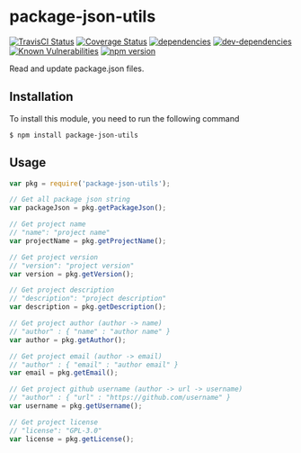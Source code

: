 # package-json-utils

[![TravisCI Status][travis-image]][travis-url]
[![Coverage Status][coveralls-image]][coveralls-url]
[![dependencies][dependencies-image]][dependencies-url]
[![dev-dependencies][dev-dependencies-image]][dev-dependencies-url]
[![Known Vulnerabilities][vulnerabilities-image]][vulnerabilities-url]
[![npm version][npm-image]][npm-url]

Read and update package.json files.

## Installation
To install this module, you need to run the following command

```
$ npm install package-json-utils
```

## Usage

```Javascript
var pkg = require('package-json-utils');

// Get all package json string
var packageJson = pkg.getPackageJson();

// Get project name
// "name": "project name"
var projectName = pkg.getProjectName();

// Get project version
// "version": "project version"
var version = pkg.getVersion();

// Get project description
// "description": "project description"
var description = pkg.getDescription();

// Get project author (author -> name)
// "author" : { "name" : "author name" }
var author = pkg.getAuthor();

// Get project email (author -> email)
// "author" : { "email" : "author email" }
var email = pkg.getEmail();

// Get project github username (author -> url -> username)
// "author" : { "url" : "https://github.com/username" }
var username = pkg.getUsername();

// Get project license
// "license": "GPL-3.0"
var license = pkg.getLicense();
```

[travis-image]: https://travis-ci.org/yadickson/package-json-utils.svg
[travis-url]: https://travis-ci.org/yadickson/package-json-utils

[coveralls-image]: https://coveralls.io/repos/github/yadickson/package-json-utils/badge.svg
[coveralls-url]: https://coveralls.io/github/yadickson/package-json-utils

[dependencies-image]: https://david-dm.org/yadickson/package-json-utils/status.svg
[dependencies-url]: https://david-dm.org/yadickson/package-json-utils?view=list

[dev-dependencies-image]: https://david-dm.org/yadickson/package-json-utils/dev-status.svg
[dev-dependencies-url]: https://david-dm.org/yadickson/package-json-utils?type=dev&view=list

[vulnerabilities-image]: https://snyk.io/package/npm/package-json-utils/badge.svg
[vulnerabilities-url]: https://snyk.io/package/npm/package-json-utils

[npm-image]: https://badge.fury.io/js/package-json-utils.svg
[npm-url]: https://badge.fury.io/js/package-json-utils
